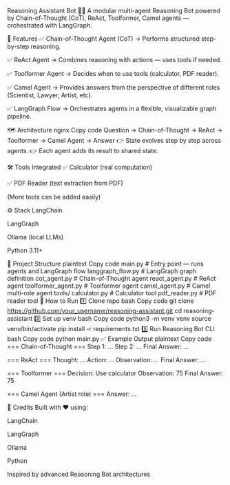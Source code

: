 Reasoning Assistant Bot 🧠🤖
A modular multi-agent Reasoning Bot powered by Chain-of-Thought (CoT), ReAct, Toolformer, Camel agents — orchestrated with LangGraph.

🚀 Features
✅ Chain-of-Thought Agent (CoT)
→ Performs structured step-by-step reasoning.

✅ ReAct Agent
→ Combines reasoning with actions — uses tools if needed.

✅ Toolformer Agent
→ Decides when to use tools (calculator, PDF reader).

✅ Camel Agent
→ Provides answers from the perspective of different roles (Scientist, Lawyer, Artist, etc).

✅ LangGraph Flow
→ Orchestrates agents in a flexible, visualizable graph pipeline.

🗺️ Architecture
nginx
Copy code
Question → Chain-of-Thought → ReAct → Toolformer → Camel Agent → Answer
👉 State evolves step by step across agents.
👉 Each agent adds its result to shared state.

🛠️ Tools Integrated
✅ Calculator (real computation)

✅ PDF Reader (text extraction from PDF)

(More tools can be added easily)

⚙️ Stack
LangChain

LangGraph

Ollama (local LLMs)

Python 3.11+

📂 Project Structure
plaintext
Copy code
main.py                 # Entry point — runs agents and LangGraph flow
langgraph_flow.py       # LangGraph graph definition
cot_agent.py            # Chain-of-Thought agent
react_agent.py          # ReAct agent
toolformer_agent.py     # Toolformer agent
camel_agent.py          # Camel multi-role agent
tools/
    calculator.py       # Calculator tool
    pdf_reader.py       # PDF reader tool
🚀 How to Run
1️⃣ Clone repo
bash
Copy code
git clone https://github.com/your_username/reasoning-assistant.git
cd reasoning-assistant
2️⃣ Set up venv
bash
Copy code
python3 -m venv venv
source venv/bin/activate
pip install -r requirements.txt
3️⃣ Run Reasoning Bot CLI
bash
Copy code
python main.py
✅ Example Output
plaintext
Copy code
=== Chain-of-Thought ===
Step 1: ...
Step 2: ...
Final Answer: ...

=== ReAct ===
Thought: ...
Action: ...
Observation: ...
Final Answer: ...

=== Toolformer ===
Decision: Use calculator
Observation: 75
Final Answer: 75

=== Camel Agent (Artist role) ===
Answer: ...

🤝 Credits
Built with ❤️ using:

LangChain

LangGraph

Ollama

Python

Inspired by advanced Reasoning Bot architectures


